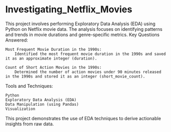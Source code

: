 # Investigating_Netflix_Movies

This project involves performing Exploratory Data Analysis (EDA) using Python on Netflix movie data. The analysis focuses on identifying patterns and trends in movie durations and genre-specific metrics.
Key Questions Answered:

    Most Frequent Movie Duration in the 1990s:
        Identified the most frequent movie duration in the 1990s and saved it as an approximate integer (duration).

    Count of Short Action Movies in the 1990s:
        Determined the number of action movies under 90 minutes released in the 1990s and stored it as an integer (short_movie_count).

Tools and Techniques:

    Python
    Exploratory Data Analysis (EDA)
    Data Manipulation (using Pandas)
    Visualization

This project demonstrates the use of EDA techniques to derive actionable insights from raw data.
